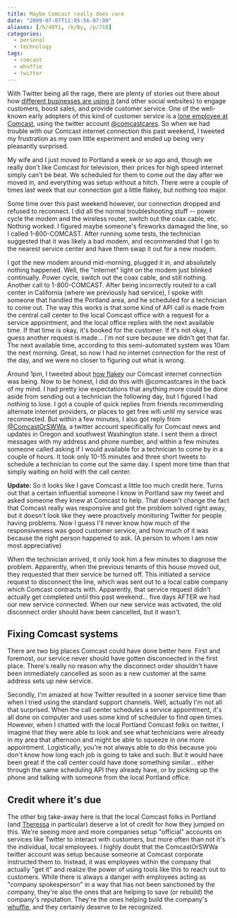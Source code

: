 ```yaml
---
title: Maybe Comcast really does care
date: "2009-07-07T11:05:56-07:00"
aliases: [/b/40Y1, /b/By, /p/718]
categories:
  - personal
  - technology
tags:
  - comcast
  - whuffie
  - twitter
---
```


With Twitter being all the rage, there are plenty of stories out there about how [different businesses are using it][]
(and other social websites) to engage customers, boost sales, and provide customer service. One of the well-known early
adopters of this kind of customer service is a [lone employee at Comcast][], using the twitter account
[@comcastcares][]. So when we had trouble with our Comcast internet connection this past weekend, I tweeted my
frustration as my own little experiment and ended up being very pleasantly surprised.

My wife and I just moved to Portland a week or so ago and, though we really don't like Comcast for television, their
prices for high speed internet simply can't be beat. We scheduled for them to come out the day after we moved in, and
everything was setup without a hitch. There were a couple of times last week that our connection got a little flakey,
but nothing too major.

Some time over this past weekend however, our connection dropped and refused to reconnect. I did all the normal
troubleshooting stuff -- power cycle the modem and the wireless router, switch out the coax cable, etc. Nothing worked.
I figured maybe someone's fireworks damaged the line, so I called 1-800-COMCAST. After running some tests, the
technician suggested that it was likely a bad modem, and recommended that I go to the nearest service center and have
them swap it out for a new modem.

I got the new modem around mid-morning, plugged it in, and absolutely nothing happened. Well, the "internet" light on
the modem just blinked continually. Power cycle, switch out the coax cable, and still nothing. Another call to
1-800-COMCAST. After being incorrectly routed to a call center in California (where we previously had service), I spoke
with someone that handled the Portland area, and he scheduled for a technician to come out. The way this works is that
some kind of API call is made from the central call center to the local Comcast office with a request for a service
appointment, and the local office replies with the next available time. If that time is okay, it's booked for the
customer. If it's not okay, I guess another request is made... I'm not sure because we didn't get that far. The next
available time, according to this semi-automated system was 10am the next morning. Great, so now I had no internet
connection for the rest of the day, and we were no closer to figuring out what is wrong.

Around 1pm, I tweeted about [how flakey][] our Comcast internet connection was being. Now to be honest, I did do this
with @comcastcares in the back of my mind. I had pretty low expectations that anything more could be done aside from
sending out a technician the following day, but I figured I had nothing to lose. I got a couple of quick replies from
friends recommending alternate internet providers, or places to get free wifi until my service was reconnected. But
within a few minutes, I also got reply from [@ComcastOrSWWa][], a twitter account specifically for Comcast news and
updates in Oregon and southwest Washington state. I sent them a direct messages with my address and phone number, and
within a few minutes someone called asking if I would available for a technician to come by in a couple of hours. It
took only 10-15 minutes and three short tweets to schedule a technician to come out the same day. I spent more time
than that simply waiting on hold with the call center.

**Update:** So it looks like I gave Comcast a little too much credit here. Turns out that a certain influential someone
I know in Portland saw my tweet and asked someone they knew at Comcast to help. That doesn't change the fact that
Comcast really was responsive and got the problem solved right away, but it doesn't look like they were proactively
monitoring Twitter for people having problems. Now I guess I'll never know how much of the responsiveness was good
customer service, and how much of it was because the right person happened to ask. (A person to whom I am now most
appreciative)

When the technician arrived, it only took him a few minutes to diagnose the problem. Apparently, when the previous
tenants of this house moved out, they requested that their service be turned off. This initiated a service request to
disconnect the line, which was sent out to a local cable company which Comcast contracts with. Apparently, that service
request didn't actually get completed until this past weekend... five days AFTER we had our new service connected. When
our new service was activated, the old disconnect order should have been cancelled, but it wasn't.

## Fixing Comcast systems

There are two big places Comcast could have done better here. First and foremost, our service never should have gotten
disconnected in the first place. There's really no reason why the disconnect order shouldn't have been immediately
cancelled as soon as a new customer at the same address sets up new service.

Secondly, I'm amazed at how Twitter resulted in a sooner service time than when I tried using the standard support
channels. Well, actually I'm not all that surprised. When the call center schedules a service appointment, it's all
done on computer and uses some kind of scheduler to find open times. However, when I chatted with the local Portland
Comcast folks on twitter, I imagine that they were able to look and see what technicians were already in my area that
afternoon and might be able to squeeze in one more appointment. Logistically, you're not always able to do this because
you don't know how long each job is going to take and such. But it would have been great if the call center could have
done something similar... either through the same scheduling API they already have, or by picking up the phone and
talking with someone from the local Portland office.

## Credit where it's due

The other big take-away here is that the local Comcast folks in Portland (and [Theressa][] in particular) deserve a lot
of credit for how they jumped on this. We're seeing more and more companies setup "official" accounts on services like
Twitter to interact with customers, but more often than not it's the individual, local employees. I highly doubt that
the ComcastOrSWWa twitter account was setup because someone at Comcast corporate instructed them to. Instead, it was
employees within the company that actually "get it" and realize the power of using tools like this to reach out to
customers. While there is always a danger with employees acting as "company spokesperson" in a way that has not been
sanctioned by the company, they're also the ones that are helping to save (or rebuild) the company's reputation.
They're the ones helping build the company's [whuffie][], and they certainly deserve to be recognized.

[different businesses are using it]: http://www.businessweek.com/technology/content/sep2008/tc2008095_320491.htm
[lone employee at Comcast]: http://www.businessweek.com/managing/content/jan2009/ca20090113_373506.htm
[@comcastcares]: http://twitter.com/comcastcares
[how flakey]: http://twitter.com/willnorris/status/2502451151
[@ComcastOrSWWa]: http://twitter.com/ComcastOrSWWa
[Theressa]: http://twitter.com/djtv
[whuffie]: http://www.thewhuffiefactor.com/
